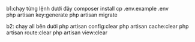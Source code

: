 b1:chạy từng lệnh dưới đây
composer install
cp .env.example .env    
php artisan key:generate
php artisan migrate

b2: chạy all bên dưới
php artisan config:clear
php artisan cache:clear
php artisan route:clear
php artisan view:clear
